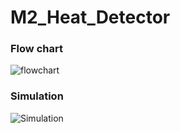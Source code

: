 # M2_Heat_Detector


### Flow chart
![flowchart](https://user-images.githubusercontent.com/101381843/164685854-a90963cf-17fd-43ba-8aa4-46ad7ea67d7e.jpeg)


### Simulation
![Simulation](https://user-images.githubusercontent.com/101381843/164689684-3797dfe8-5a17-4e43-8531-305d75dadc67.png)








